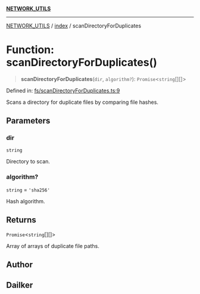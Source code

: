 [**NETWORK_UTILS**](../../README.md)

***

[NETWORK_UTILS](../../README.md) / [index](../README.md) / scanDirectoryForDuplicates

# Function: scanDirectoryForDuplicates()

> **scanDirectoryForDuplicates**(`dir`, `algorithm?`): `Promise`\<`string`[][]\>

Defined in: [fs/scanDirectoryForDuplicates.ts:9](https://github.com/dailker/everyutil-js/blob/7799f3f003cb23f425be3f1c83c38483e2648188/src/fs/scanDirectoryForDuplicates.ts#L9)

Scans a directory for duplicate files by comparing file hashes.

## Parameters

### dir

`string`

Directory to scan.

### algorithm?

`string` = `'sha256'`

Hash algorithm.

## Returns

`Promise`\<`string`[][]\>

Array of arrays of duplicate file paths.

## Author

## Dailker
